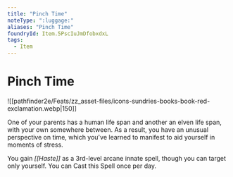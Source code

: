 ```yaml
---
title: "Pinch Time"
noteType: ":luggage:"
aliases: "Pinch Time"
foundryId: Item.5PscIuJmDfobxdxL
tags:
  - Item
---
```


# Pinch Time
![[pathfinder2e/Feats/zz_asset-files/icons-sundries-books-book-red-exclamation.webp|150]]

One of your parents has a human life span and another an elven life span, with your own somewhere between. As a result, you have an unusual perspective on time, which you've learned to manifest to aid yourself in moments of stress.

You gain _[[Haste]]_ as a 3rd-level arcane innate spell, though you can target only yourself. You can Cast this Spell once per day.
